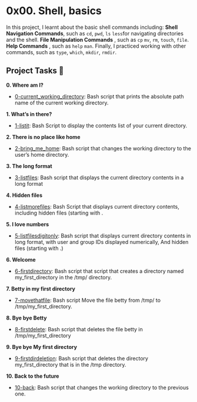 # 0x00. Shell, basics

In this project, I learnt about the basic shell commands including: 
**Shell Navigation Commands**, such as `cd`, `pwd`, `ls` `less`for navigating 
directories and the shell. **File Manipulation Commands** , such as `cp` `mv`, 
`rm`, `touch`, `file`. **Help Commands** , such as `help` `man`. Finally, I 
practiced working with other commands, such as `type`, `which`, `mkdir`, `rmdir`.

## Project Tasks :page_with_curl:

**0. Where am I?**
  * [0-current_working_directory](./0-current_working_directory): Bash script that 
prints the absolute path name of the current working directory.

**1. What’s in there?**
  * [1-listit](./1-listit): Bash Script to display the contents list of your current directory.

**2. There is no place like home**
  * [2-bring_me_home](./2-bring_me_home): Bash script that changes the working directory to the 
user’s home directory.

**3. The long format**
  * [3-listfiles](./3-listfiles): Bash script that displays the current directory contents in 
a long format

**4. Hidden files**
  * [4-listmorefiles](./4-listmorefiles): Bash Script that displays current directory contents, 
including hidden files (starting with .

**5. I love numbers**
  * [5-listfilesdigitonly](./5-listfilesdigitonly): Bash script that displays current directory 
contents in long format, with user and group IDs displayed numerically, And hidden files (starting with .)

**6. Welcome**
  * [6-firstdirectory](./6-firstdirectory): Bash script that script that creates a directory 
named my_first_directory in the /tmp/ directory.

**7. Betty in my first directory**
  * [7-movethatfile](./7-movethatfile): Bash script Move the file betty from /tmp/ to 
/tmp/my_first_directory.

**8. Bye bye Betty**
  * [8-firstdelete](./8-firstdelete): Bash script that deletes the file betty 
in /tmp/my_first_directory

**9. Bye bye My first directory**
  * [9-firstdirdeletion](./9-firstdirdeletion): Bash script that deletes the directory my_first_directory 
that is in the /tmp directory.

**10. Back to the future**
  * [10-back](./10-back): Bash script that changes the working directory to the previous one.

